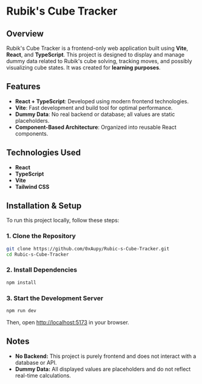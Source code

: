# Rubik's Cube Tracker

## Overview

Rubik's Cube Tracker is a frontend-only web application built using **Vite**, **React**, and **TypeScript**. This project is designed to display and manage dummy data related to Rubik's cube solving, tracking moves, and possibly visualizing cube states. It was created for **learning purposes**.

## Features

- **React + TypeScript**: Developed using modern frontend technologies.
- **Vite**: Fast development and build tool for optimal performance.
- **Dummy Data**: No real backend or database; all values are static placeholders.
- **Component-Based Architecture**: Organized into reusable React components.

## Technologies Used

- **React**
- **TypeScript**
- **Vite**
- **Tailwind CSS**

## Installation & Setup

To run this project locally, follow these steps:

### 1. Clone the Repository

```sh
git clone https://github.com/0xAupy/Rubic-s-Cube-Tracker.git
cd Rubic-s-Cube-Tracker
```

### 2. Install Dependencies

```sh
npm install
```

### 3. Start the Development Server

```sh
npm run dev
```

Then, open [http://localhost:5173](http://localhost:5173) in your browser.

## Notes

- **No Backend:** This project is purely frontend and does not interact with a database or API.
- **Dummy Data:** All displayed values are placeholders and do not reflect real-time calculations.

